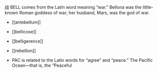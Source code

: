 战
BELL comes from the Latin word meaning “war.” Bellona was the little-known Roman goddess of war; her husband, Mars, was the god of war.

- [[antebellum]] 
- [[bellicose]] 
- [[belligerence]] 
- [[rebellion]] 

- PAC is related to the Latin words for “agree” and “peace.” The Pacific Ocean—that is, the “Peaceful
